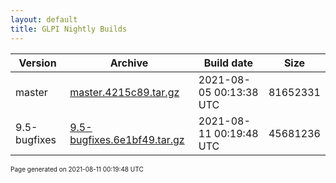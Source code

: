 ```yaml
---
layout: default
title: GLPI Nightly Builds
---
```


Version|Archive|Build date|Size
---|---|---|---
master|[master.4215c89.tar.gz](master.4215c89.tar.gz)|2021-08-05 00:13:38 UTC|81652331
9.5-bugfixes|[9.5-bugfixes.6e1bf49.tar.gz](9.5-bugfixes.6e1bf49.tar.gz)|2021-08-11 00:19:48 UTC|45681236

<font size="1">Page generated on 2021-08-11 00:19:48 UTC</font>
